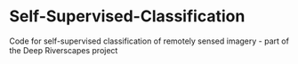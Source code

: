 # Self-Supervised-Classification
Code for self-supervised classification of remotely sensed imagery - part of the Deep Riverscapes project
